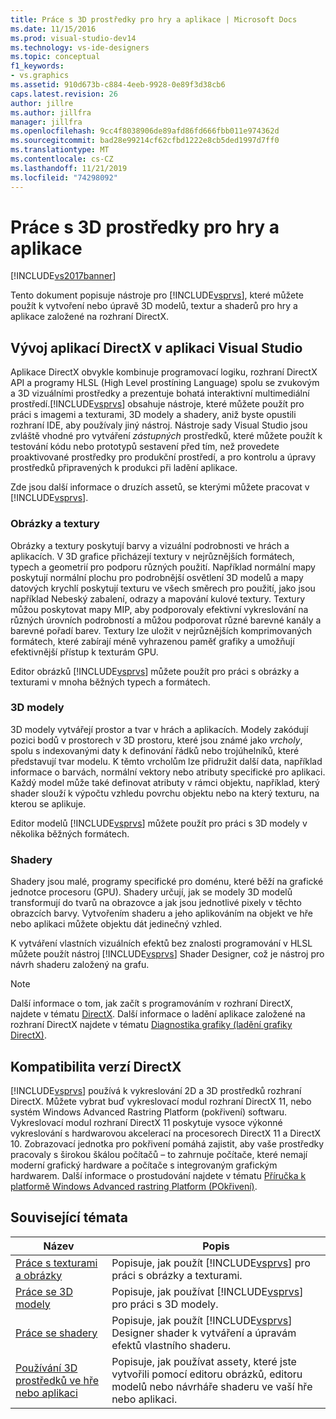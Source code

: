 ```yaml
---
title: Práce s 3D prostředky pro hry a aplikace | Microsoft Docs
ms.date: 11/15/2016
ms.prod: visual-studio-dev14
ms.technology: vs-ide-designers
ms.topic: conceptual
f1_keywords:
- vs.graphics
ms.assetid: 910d673b-c884-4eeb-9928-0e89f3d38cb6
caps.latest.revision: 26
author: jillre
ms.author: jillfra
manager: jillfra
ms.openlocfilehash: 9cc4f8038906de89afd86fd666fbb011e974362d
ms.sourcegitcommit: bad28e99214cf62cfbd1222e8cb5ded1997d7ff0
ms.translationtype: MT
ms.contentlocale: cs-CZ
ms.lasthandoff: 11/21/2019
ms.locfileid: "74298092"
---
```

# <a name="working-with-3-d-assets-for-games-and-apps"></a>Práce s 3D prostředky pro hry a aplikace
[!INCLUDE[vs2017banner](../includes/vs2017banner.md)]

Tento dokument popisuje nástroje pro [!INCLUDE[vsprvs](../includes/vsprvs-md.md)], které můžete použít k vytvoření nebo úpravě 3D modelů, textur a shaderů pro hry a aplikace založené na rozhraní DirectX.

## <a name="directx-app-development-in-visual-studio"></a>Vývoj aplikací DirectX v aplikaci Visual Studio
 Aplikace DirectX obvykle kombinuje programovací logiku, rozhraní DirectX API a programy HLSL (High Level prostíning Language) spolu se zvukovým a 3D vizuálními prostředky a prezentuje bohatá interaktivní multimediální prostředí.[!INCLUDE[vsprvs](../includes/vsprvs-md.md)] obsahuje nástroje, které můžete použít pro práci s imagemi a texturami, 3D modely a shadery, aniž byste opustili rozhraní IDE, aby používaly jiný nástroj. Nástroje sady Visual Studio jsou zvláště vhodné pro vytváření *zástupných* prostředků, které můžete použít k testování kódu nebo prototypů sestavení před tím, než provedete proaktivované prostředky pro produkční prostředí, a pro kontrolu a úpravy prostředků připravených k produkci při ladění aplikace.

 Zde jsou další informace o druzích assetů, se kterými můžete pracovat v [!INCLUDE[vsprvs](../includes/vsprvs-md.md)].

### <a name="images-and-textures"></a>Obrázky a textury
 Obrázky a textury poskytují barvy a vizuální podrobnosti ve hrách a aplikacích. V 3D grafice přicházejí textury v nejrůznějších formátech, typech a geometrií pro podporu různých použití. Například normální mapy poskytují normální plochu pro podrobnější osvětlení 3D modelů a mapy datových krychlí poskytují texturu ve všech směrech pro použití, jako jsou například Nebeský zabalení, odrazy a mapování kulové textury. Textury můžou poskytovat mapy MIP, aby podporovaly efektivní vykreslování na různých úrovních podrobností a můžou podporovat různé barevné kanály a barevné pořadí barev. Textury lze uložit v nejrůznějších komprimovaných formátech, které zabírají méně vyhrazenou paměť grafiky a umožňují efektivnější přístup k texturám GPU.

 Editor obrázků [!INCLUDE[vsprvs](../includes/vsprvs-md.md)] můžete použít pro práci s obrázky a texturami v mnoha běžných typech a formátech.

### <a name="3-d-models"></a>3D modely
 3D modely vytvářejí prostor a tvar v hrách a aplikacích. Modely zakódují pozici bodů v prostorech v 3D prostoru, které jsou známé jako *vrcholy*, spolu s indexovanými daty k definování řádků nebo trojúhelníků, které představují tvar modelu. K těmto vrcholům lze přidružit další data, například informace o barvách, normální vektory nebo atributy specifické pro aplikaci. Každý model může také definovat atributy v rámci objektu, například, který shader slouží k výpočtu vzhledu povrchu objektu nebo na který texturu, na kterou se aplikuje.

 Editor modelů [!INCLUDE[vsprvs](../includes/vsprvs-md.md)] můžete použít pro práci s 3D modely v několika běžných formátech.

### <a name="shaders"></a>Shadery
 Shadery jsou malé, programy specifické pro doménu, které běží na grafické jednotce procesoru (GPU). Shadery určují, jak se modely 3D modelů transformují do tvarů na obrazovce a jak jsou jednotlivé pixely v těchto obrazcích barvy. Vytvořením shaderu a jeho aplikováním na objekt ve hře nebo aplikaci můžete objektu dát jedinečný vzhled.

 K vytváření vlastních vizuálních efektů bez znalosti programování v HLSL můžete použít nástroj [!INCLUDE[vsprvs](../includes/vsprvs-md.md)] Shader Designer, což je nástroj pro návrh shaderu založený na grafu.

> [!NOTE]
> Další informace o tom, jak začít s programováním v rozhraní DirectX, najdete v tématu [DirectX](https://go.microsoft.com/fwlink/p/?LinkId=224633). Další informace o ladění aplikace založené na rozhraní DirectX najdete v tématu [Diagnostika grafiky (ladění grafiky DirectX)](../debugger/visual-studio-graphics-diagnostics.md).

## <a name="directx-version-compatibility"></a>Kompatibilita verzí DirectX
 [!INCLUDE[vsprvs](../includes/vsprvs-md.md)] používá k vykreslování 2D a 3D prostředků rozhraní DirectX. Můžete vybrat buď vykreslovací modul rozhraní DirectX 11, nebo systém Windows Advanced Rastring Platform (pokřivení) softwaru. Vykreslovací modul rozhraní DirectX 11 poskytuje vysoce výkonné vykreslování s hardwarovou akcelerací na procesorech DirectX 11 a DirectX 10. Zobrazovací jednotka pro pokřivení pomáhá zajistit, aby vaše prostředky pracovaly s širokou škálou počítačů – to zahrnuje počítače, které nemají moderní grafický hardware a počítače s integrovaným grafickým hardwarem. Další informace o prostudování najdete v tématu [Příručka k platformě Windows Advanced rastring Platform (POkřivení)](https://go.microsoft.com/fwlink/p/?LinkId=224634).

## <a name="related-topics"></a>Související témata

|Název|Popis|
|-----------|-----------------|
|[Práce s texturami a obrázky](../designers/working-with-textures-and-images.md)|Popisuje, jak použít [!INCLUDE[vsprvs](../includes/vsprvs-md.md)] pro práci s obrázky a texturami.|
|[Práce se 3D modely](../designers/working-with-3-d-models.md)|Popisuje, jak používat [!INCLUDE[vsprvs](../includes/vsprvs-md.md)] pro práci s 3D modely.|
|[Práce se shadery](../designers/working-with-shaders.md)|Popisuje, jak použít [!INCLUDE[vsprvs](../includes/vsprvs-md.md)] Designer shader k vytváření a úpravám efektů vlastního shaderu.|
|[Používání 3D prostředků ve hře nebo aplikaci](../designers/using-3-d-assets-in-your-game-or-app.md)|Popisuje, jak používat assety, které jste vytvořili pomocí editoru obrázků, editoru modelů nebo návrháře shaderu ve vaší hře nebo aplikaci.|
